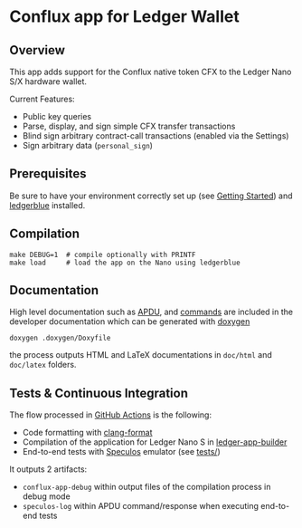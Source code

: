 # Conflux app for Ledger Wallet

## Overview

This app adds support for the Conflux native token CFX to the Ledger Nano S/X hardware wallet.

Current Features:

- Public key queries
- Parse, display, and sign simple CFX transfer transactions
- Blind sign arbitrary contract-call transactions (enabled via the Settings)
- Sign arbitrary data (`personal_sign`)

## Prerequisites

Be sure to have your environment correctly set up (see [Getting Started](https://developers.ledger.com/docs/nano-app/introduction/)) and [ledgerblue](https://pypi.org/project/ledgerblue/) installed.

## Compilation

```
make DEBUG=1  # compile optionally with PRINTF
make load     # load the app on the Nano using ledgerblue
```

## Documentation

High level documentation such as [APDU](doc/APDU.md), and [commands](doc/COMMANDS.md) are included in the developer documentation which can be generated with [doxygen](https://www.doxygen.nl)

```
doxygen .doxygen/Doxyfile
```

the process outputs HTML and LaTeX documentations in `doc/html` and `doc/latex` folders.

## Tests & Continuous Integration

The flow processed in [GitHub Actions](https://github.com/features/actions) is the following:

- Code formatting with [clang-format](http://clang.llvm.org/docs/ClangFormat.html)
- Compilation of the application for Ledger Nano S in [ledger-app-builder](https://github.com/LedgerHQ/ledger-app-builder)
- End-to-end tests with [Speculos](https://github.com/LedgerHQ/speculos) emulator (see [tests/](tests/))

It outputs 2 artifacts:

- `conflux-app-debug` within output files of the compilation process in debug mode
- `speculos-log` within APDU command/response when executing end-to-end tests
